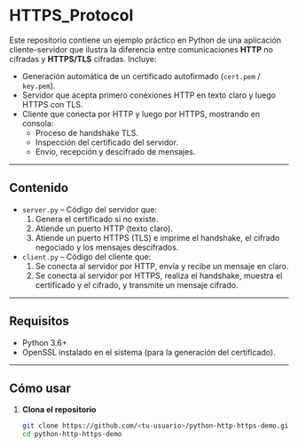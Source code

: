 # HTTPS_Protocol

Este repositorio contiene un ejemplo práctico en Python de una aplicación cliente-servidor que ilustra la diferencia entre comunicaciones **HTTP** no cifradas y **HTTPS/TLS** cifradas. Incluye:

- Generación automática de un certificado autofirmado (`cert.pem` / `key.pem`).  
- Servidor que acepta primero conexiones HTTP en texto claro y luego HTTPS con TLS.  
- Cliente que conecta por HTTP y luego por HTTPS, mostrando en consola:  
  - Proceso de handshake TLS.  
  - Inspección del certificado del servidor.  
  - Envío, recepción y descifrado de mensajes.

---

## Contenido

- `server.py` – Código del servidor que:  
  1. Genera el certificado si no existe.  
  2. Atiende un puerto HTTP (texto claro).  
  3. Atiende un puerto HTTPS (TLS) e imprime el handshake, el cifrado negociado y los mensajes descifrados.
- `client.py` – Código del cliente que:  
  1. Se conecta al servidor por HTTP, envía y recibe un mensaje en claro.  
  2. Se conecta al servidor por HTTPS, realiza el handshake, muestra el certificado y el cifrado, y transmite un mensaje cifrado.

---

## Requisitos

- Python 3.6+  
- OpenSSL instalado en el sistema (para la generación del certificado).  

---

## Cómo usar

1. **Clona el repositorio**  
   ```bash
   git clone https://github.com/<tu-usuario>/python-http-https-demo.git
   cd python-http-https-demo
